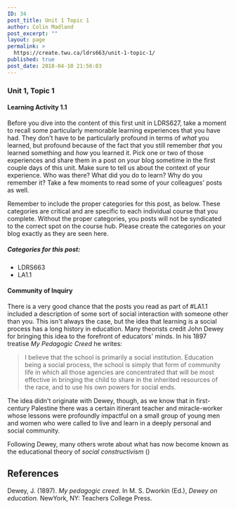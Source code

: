 ```yaml
---
ID: 34
post_title: Unit 1 Topic 1
author: Colin Madland
post_excerpt: ""
layout: page
permalink: >
  https://create.twu.ca/ldrs663/unit-1-topic-1/
published: true
post_date: 2018-04-10 21:56:03
---
```

### Unit 1, Topic 1

#### Learning Activity 1.1

Before you dive into the content of this first unit in LDRS627, take a moment to recall some particularly memorable learning experiences that you have had. They don't have to be particularly profound in terms of *what* you learned, but profound because of the fact that you still remember *that* you learned something and *how* you learned it. Pick one or two of those experiences and share them in a post on your blog sometime in the first couple days of this unit. Make sure to tell us about the context of your experience. Who was there? What did you do to learn? Why do you remember it? Take a few moments to read some of your colleagues' posts as well.

Remember to include the proper categories for this post, as below. These categories are critical and are specific to each individual course that you complete. Without the proper categories, you posts will not be syndicated to the correct spot on the course hub. Please create the categories on your blog exactly as they are seen here.

##### Categories for this post:
- LDRS663
- LA1.1

#### Community of Inquiry

There is a very good chance that the posts you read as part of #LA1.1 included a description of some sort of social interaction with someone other than you. This isn't always the case, but the idea that learning is a social process has a long history in education. Many theorists credit John Dewey for bringing this idea to the forefront of educators' minds. In his 1897 treatise *My Pedagogic Creed* he writes:

> I believe that the school is primarily a social institution. Education being a social process, the school is simply that form of community life in which all those agencies are concentrated that will be most effective in bringing the child to share in the inherited resources of the race, and to use his own powers for social ends.

The idea didn't originate with Dewey, though, as we know that in first-century Palestine there was a certain itinerant teacher and miracle-worker whose lessons were profoundly impactful on a small group of young men and women who were called to live and learn in a deeply personal and social community.

Following Dewey, many others wrote about what has now become known as the educational theory of *social constructivism* ()

## References
Dewey, J. (1897). *My pedagogic creed.* In M. S. Dworkin (Ed.), *Dewey on education.* NewYork, NY: Teachers College Press.